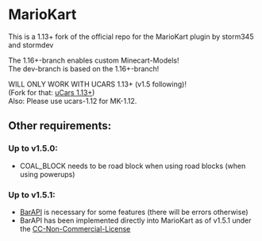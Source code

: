 MarioKart
=========

This is a 1.13+ fork of the official repo for the MarioKart plugin by storm345 and stormdev

The 1.16+-branch enables custom Minecart-Models!    
The dev-branch is based on the 1.16+-branch!

WILL ONLY WORK WITH UCARS 1.13+ (v1.5 following)!  
(Fork for that: [uCars 1.13+](https://github.com/Jakllp/ucars))  
Also: Please use ucars-1.12 for MK-1.12.

## Other requirements:
### Up to v1.5.0:
- COAL_BLOCK needs to be road block when using road blocks (when using powerups)

### Up to v1.5.1:
- [BarAPI](https://github.com/confuser/BarAPI) is necessary for some features (there will be errors otherwise)
- BarAPI has been implemented directly into MarioKart as of v1.5.1 under the [CC-Non-Commercial-License](https://github.com/confuser/BarAPI/blob/master/licence.txt)